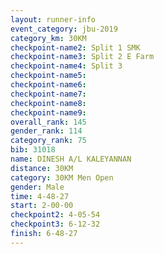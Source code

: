 ```yaml
---
layout: runner-info 
event_category: jbu-2019 
category_km: 30KM 
checkpoint-name2: Split 1 SMK 
checkpoint-name3: Split 2 E Farm 
checkpoint-name4: Split 3 
checkpoint-name5: 
checkpoint-name6: 
checkpoint-name7: 
checkpoint-name8: 
checkpoint-name9: 
overall_rank: 145
gender_rank: 114
category_rank: 75
bib: 31018
name: DINESH A/L KALEYANNAN
distance: 30KM
category: 30KM Men Open
gender: Male
time: 4-48-27
start: 2-00-00
checkpoint2: 4-05-54
checkpoint3: 6-12-32
finish: 6-48-27
---
```

